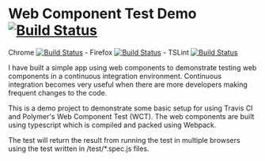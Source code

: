 # Web Component Test Demo [![Build Status](https://travis-ci.org/dakotaJang/web-component-test-demo.svg?branch=master)](https://travis-ci.org/dakotaJang/web-component-test-demo)

Chrome [![Build Status](https://travis-ci.org/dakotaJang/web-component-test-demo.svg?branch=test-chrome)](https://travis-ci.org/dakotaJang/web-component-test-demo) - Firefox [![Build Status](https://travis-ci.org/dakotaJang/web-component-test-demo.svg?branch=test-firefox)](https://travis-ci.org/dakotaJang/web-component-test-demo) - TSLint [![Build Status](https://travis-ci.org/dakotaJang/web-component-test-demo.svg?branch=test-tslint)](https://travis-ci.org/dakotaJang/web-component-test-demo)

I have built a simple app using web components to demonstrate testing web components in a continuous integration environment. Continuous integration becomes very useful when there are more developers making frequent changes to the code.

This is a demo project to demonstrate some basic setup for using Travis CI and Polymer's Web Component Test (WCT).
The web components are built using typescript which is compiled and packed using Webpack.

The test will return the result from running the test in multiple browsers using the test written in /test/*.spec.js files.
